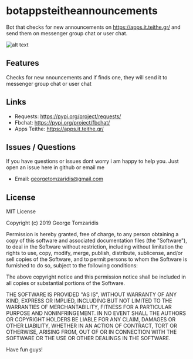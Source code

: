 # botappsteitheannouncements
Bot that checks for new announcements on https://apps.it.teithe.gr/ and send them on messenger group chat or user chat.

![alt text](https://github.com/georgetomzaridis/botappsteitheannouncements/blob/master/images/message_sample.png "Messenger Announcement")

## Features
Checks for new nnouncements and if finds one, they will send it to messenger group chat or user chat

## Links
* Requests: https://pypi.org/project/requests/
* Fbchat: https://pypi.org/project/fbchat/
* Apps Teithe: https://apps.it.teithe.gr/


## Issues / Questions
If you have questions or issues dont worry i am happy to help you. Just open an issue here in github or email me
* Email: georgetomzaridis@gmail.com

## License
MIT License

Copyright (c) 2019 George Tomzaridis

Permission is hereby granted, free of charge, to any person obtaining a copy
of this software and associated documentation files (the "Software"), to deal
in the Software without restriction, including without limitation the rights
to use, copy, modify, merge, publish, distribute, sublicense, and/or sell
copies of the Software, and to permit persons to whom the Software is
furnished to do so, subject to the following conditions:

The above copyright notice and this permission notice shall be included in all
copies or substantial portions of the Software.

THE SOFTWARE IS PROVIDED "AS IS", WITHOUT WARRANTY OF ANY KIND, EXPRESS OR
IMPLIED, INCLUDING BUT NOT LIMITED TO THE WARRANTIES OF MERCHANTABILITY,
FITNESS FOR A PARTICULAR PURPOSE AND NONINFRINGEMENT. IN NO EVENT SHALL THE
AUTHORS OR COPYRIGHT HOLDERS BE LIABLE FOR ANY CLAIM, DAMAGES OR OTHER
LIABILITY, WHETHER IN AN ACTION OF CONTRACT, TORT OR OTHERWISE, ARISING FROM,
OUT OF OR IN CONNECTION WITH THE SOFTWARE OR THE USE OR OTHER DEALINGS IN THE
SOFTWARE.


Have fun guys!
